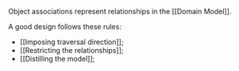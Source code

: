 Object associations represent relationships in the [[Domain Model]].

A good design follows these rules:
- [[Imposing traversal direction]];
- [[Restricting the relationships]];
- [[Distilling the model]];

